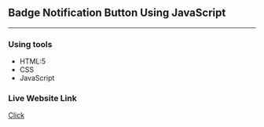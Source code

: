 ## Badge Notification Button Using JavaScript
****

### Using tools
* HTML:5
* CSS
* JavaScript

### Live Website Link
<a href="">Click</a>
